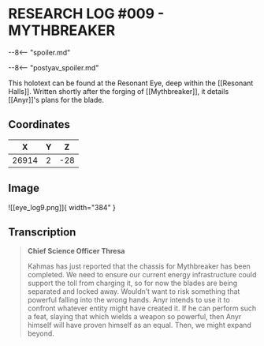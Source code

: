 # RESEARCH LOG #009 - MYTHBREAKER

--8<-- "spoiler.md"

--8<-- "postyav_spoiler.md"

This holotext can be found at the Resonant Eye, deep within the [[Resonant Halls]]. Written shortly after the forging of [[Mythbreaker]], it details [[Anyr]]'s plans for the blade.

## Coordinates
| **X** | **Y** | **Z** |
| :---: | :---: | :---: |
| 26914 |   2   |  -28  |

## Image

![[eye_log9.png]]{ width="384" }

## Transcription
> **Chief Science Officer Thresa**
>
> Kahmas has just reported that the chassis for Mythbreaker has been completed. We need to ensure our current energy infrastructure could support the toll from charging it, so for now the blades are being separated and locked away. Wouldn’t want to risk something that powerful falling into the wrong hands. Anyr intends to use it to confront whatever entity might have created it. If he can perform such a feat, slaying that which wields a weapon so powerful, then Anyr himself will have proven himself as an equal. Then, we might expand beyond.
